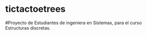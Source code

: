 # tictactoetrees
#Proyecto de Estudiantes de ingeniera en Sistemas, para el curso Estructuras discretas.
